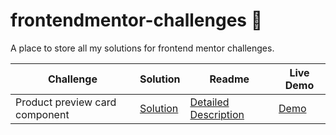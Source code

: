 # frontendmentor-challenges :yellow_heart:

A place to store all my solutions for frontend mentor challenges.

| Challenge                      | Solution                      | Readme                                                                                                                                         | Live Demo                                                                                                |
| ------------------------------ | ----------------------------- | ---------------------------------------------------------------------------------------------------------------------------------------------- | -------------------------------------------------------------------------------------------------------- |
| Product preview card component | [Solution](link-to-solution1) | [Detailed Description](https://github.com/Ritika-Agrawal811/frontendmentor-challenges/blob/main/product-preview-card-component-main/README.md) | [Demo](https://frontendmentor-challenges-iota.vercel.app/product-preview-card-component-main/index.html) |
